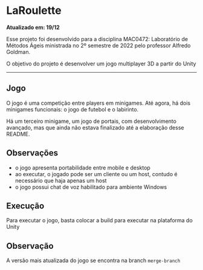 # LaRoulette

**Atualizado em: 19/12**

Esse projeto foi desenvolvido para a disciplina MAC0472: Laboratório de Métodos Ágeis ministrada no 2º semestre de 2022 pelo professor Alfredo Goldman.

O objetivo do projeto é desenvolver um jogo multiplayer 3D a partir do Unity

---- 

## Jogo

O jogo é uma competição entre players em minigames. Até agora, há dois minigames funcionais: o jogo de futebol e o labirinto.

Há um terceiro minigame, um jogo de portais, com desenvolvimento avançado, mas que ainda não estava finalizado até a elaboração desse README.

## Observações

- o jogo apresenta portabilidade entre mobile e desktop
- ao executar, o jogado pode ser um cliente ou um host, contudo é necessário que haja apenas um host
- o jogo possui chat de voz habilitado para ambiente Windows

## Execução

Para executar o jogo, basta colocar a build para executar na plataforma do Unity

## Observação

A versão mais atualizada do jogo se encontra na branch `merge-branch`
